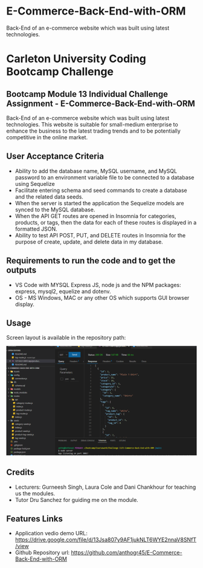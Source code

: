 # E-Commerce-Back-End-with-ORM

Back-End of an e-commerce website which was built using latest technologies.

# Carleton University Coding Bootcamp Challenge 

## Bootcamp Module 13 Individual Challenge Assignment - E-Commerce-Back-End-with-ORM

Back-End of an e-commerce website which was built using latest technologies. This website is suitable for small-medium enterprise to enhance the business to the latest trading trends and to be potentially competitive in the online market.

## User Acceptance Criteria

* Ability to add the database name, MySQL username, and MySQL password to an environment variable file to be connected to a database using Sequelize
* Facilitate entering schema and seed commands to create a database and the related data seeds.
* When the server is started the application the Sequelize models are synced to the MySQL database.
* When the API GET routes are opened in Insomnia for categories, products, or tags, then the data for each of these routes is displayed in a formatted JSON. 
* Ability to test API POST, PUT, and DELETE routes in Insomnia for the purpose of create, update, and delete data in my database.

## Requirements to run the code and to get the outputs



- VS Code with MYSQL Express JS, node js and the NPM packages: express, mysql2, equelize and dotenv.
- OS - MS Windows, MAC or any other OS which supports GUI browser display.

## Usage

Screen layout is available in the repository path: 


![image info](Assets/Image.png)

## Credits

- Lecturers: Gurneesh Singh, Laura Cole and Dani Chankhour for teaching us the modules.
- Tutor Dru Sanchez for guiding me on the module.

  
## Features Links

- Application vedio demo URL: https://drive.google.com/file/d/13Jsa807y9AF1jukNLT6WYE2nnaV8SNfT/view
- Github Repository url: https://github.com/anthogr45/E-Commerce-Back-End-with-ORM